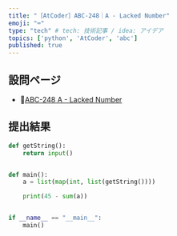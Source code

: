 ```yaml
---
title: "［AtCoder］ABC-248｜A - Lacked Number"
emoji: "⌨️"
type: "tech" # tech: 技術記事 / idea: アイデア
topics: ['python', 'AtCoder', 'abc']
published: true
---
```


## 設問ページ

- 🔗[ABC-248 A - Lacked Number](https://atcoder.jp/contests/abc248/tasks/abc248_a)

## 提出結果

```python
def getString():
    return input()


def main():
    a = list(map(int, list(getString())))

    print(45 - sum(a))


if __name__ == "__main__":
    main()
```
